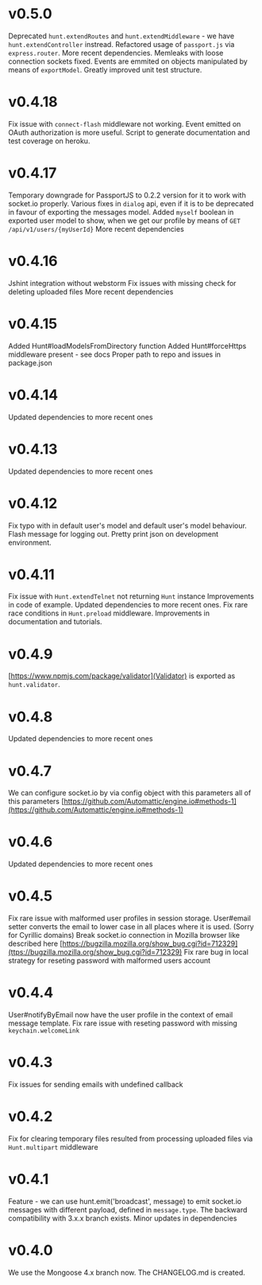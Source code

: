 # v0.5.0
Deprecated `hunt.extendRoutes` and `hunt.extendMiddleware` - we have `hunt.extendController` instread.
Refactored usage of `passport.js` via `express.router`.
More recent dependencies. Memleaks with loose connection sockets fixed.
Events are emmited on objects manipulated by means of `exportModel`.
Greatly improved unit test structure.

# v0.4.18
Fix issue with `connect-flash` middleware not working.
Event emitted on OAuth authorization is more useful.
Script to generate documentation and test coverage on heroku.

# v0.4.17
Temporary downgrade for PassportJS to 0.2.2 version for it to work with socket.io properly.
Various fixes in `dialog` api, even if it is to be deprecated in favour of exporting the messages model.
Added `myself` boolean in exported user model to show, when we get our profile by means of
`GET /api/v1/users/{myUserId}`
More recent dependencies

# v0.4.16
Jshint integration without webstorm
Fix issues with missing check for deleting uploaded files
More recent dependencies

# v0.4.15
Added Hunt#loadModelsFromDirectory function
Added Hunt#forceHttps middleware present - see docs
Proper path to repo and issues in package.json

# v0.4.14
Updated dependencies to more recent ones

# v0.4.13
Updated dependencies to more recent ones

# v0.4.12
Fix typo with in default user's model and default user's model behaviour.
Flash message for logging out. Pretty print json on development environment.

# v0.4.11
Fix issue with `Hunt.extendTelnet` not returning `Hunt` instance
Improvements in code of example.
Updated dependencies to more recent ones. 
Fix rare race conditions in `Hunt.preload` middleware.
Improvements in documentation and tutorials.

# v0.4.9
[https://www.npmjs.com/package/validator](Validator) is exported as `hunt.validator`.

# v0.4.8
Updated dependencies to more recent ones

# v0.4.7
We can configure socket.io by via config object with this parameters all of this parameters
[https://github.com/Automattic/engine.io#methods-1](https://github.com/Automattic/engine.io#methods-1)

# v0.4.6
Updated dependencies to more recent ones

# v0.4.5
Fix rare issue with malformed user profiles in session storage.
User#email setter converts the email to lower case in all places where it is used. (Sorry for Cyrillic domains)
Break socket.io connection in Mozilla browser like described here 
[https://bugzilla.mozilla.org/show_bug.cgi?id=712329](ttps://bugzilla.mozilla.org/show_bug.cgi?id=712329)
Fix rare bug in local strategy for reseting password with malformed users account

# v0.4.4
User#notifyByEmail now have the user profile in the context of email message template.
Fix rare issue with reseting password with missing `keychain.welcomeLink`

# v0.4.3
Fix issues for sending emails with undefined callback

# v0.4.2
Fix for clearing temporary files resulted from processing uploaded files via `Hunt.multipart` middleware 

# v0.4.1
Feature - we can use hunt.emit('broadcast', message) to emit socket.io messages with different payload,
defined in `message.type`. The backward compatibility with 3.x.x branch exists.
Minor updates in dependencies

# v0.4.0
We use the Mongoose 4.x branch now. The CHANGELOG.md is created.
